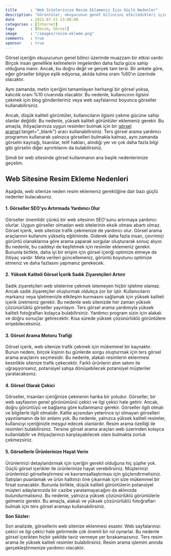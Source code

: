 ```yaml
---
title      : "Web Sitelerinize Resim Eklemeniz İçin Güçlü Nedenler"
description: "Görüntüler, okuyucunun genel bilincini etkiledikleri için her web sitesi için çok önemlidir. Bu gönderide görüntünün önemi hakkında daha fazla bilgi edinin."
date       : 2021-07-21 13:00:00
categories : [İnternet]
tags       : [Resim, Görsel]
image      : "/images/resim-ekleme.png"
comments   : true
sponsor    : true
---
```


Görsel içeriğin okuyucunun genel bilinci üzerinde muazzam bir etkisi vardır. Birçok insan genellikle kelimelerin imgelerden daha fazla güce sahip olduğuna inanır. Ancak, bu doğru değil ve gerçek tam tersi. Bir ankete göre, eğer görseller bilgiye eşlik ediyorsa, akılda tutma oranı %60'ın üzerinde olacaktır.

Aynı zamanda, metin içeriğini tamamlayan herhangi bir görsel yoksa, kalıcılık oranı %10 civarında olacaktır. Bu nedenle, kullanıcının ilgisini çekmek için blog gönderileriniz veya web sayfalarınız boyunca görseller kullanabilirsiniz.

Ancak, düşük kaliteli görüntüler, kullanıcıların ilgisini çekme gücüne sahip olanlar değildir. Bu nedenle, yüksek kaliteli görüntüler eklemeniz gerekir. Bu amaçla, ihtiyaçlarınıza uygun resimleri bulmak için bir [görsel arama](https://www.reverseimagesearch.com/tr){:target="_blank"} aracı kullanabilirsiniz. Ters görsel arama yardımcı programını kullanarak yalnızca görselleri bulmakla kalmaz, aynı zamanda görselin kaynağı, lisanslar, telif hakları, alındığı yer ve çok daha fazla bilgi gibi görselin diğer ayrıntılarını da bulabilirsiniz.
 
Şimdi bir web sitesinde görsel kullanmanın ana başlık nedenlerimize geçelim.

## Web Sitesine Resim Ekleme Nedenleri

Aşağıda, web sitenize neden resim eklemeniz gerektiğine dair bazı güçlü nedenler bulacaksınız.

#### 1. Görseller SEO'yu Artırmada Yardımcı Olur

Görseller önemlidir çünkü bir web sitesinin SEO'sunu artırmaya yardımcı olurlar. Uygun görseller olmadan web sitelerinin eksik olması abartı olmaz. Görsel içerik, web sitenize trafik çekmenize de yardımcı olur. Görsel arama araçlarının kullanımı yükseliş eğiliminde. Giderek daha fazla insan, çevrimiçi görüntü olanaklarına göre arama yaparak sorgular oluşturarak sonuç alıyor. Bu nedenle, bu caddeyi de keşfetmek için resimler eklemeniz gerekir. Bununla birlikte, daha iyi bir erişim için görsel içeriği optimize etmeye de ihtiyaç vardır. Meta verileri güncellemeniz, görüntü boyutunu optimize etmeniz ve daha fazlasını yapmanız gerekecek.

#### 2. Yüksek Kaliteli Görsel İçerik Sadık Ziyaretçileri Artırır

Sadık ziyaretçileri web sitelerine çekmek istemeyen hiçbir işletme olamaz. Ancak sadık ziyaretçiler oluşturmak oldukça zor bir iştir. Kullanıcıların markanız veya işletmenizle etkileşim kurmasını sağlamak için yüksek kaliteli içerik üretmeniz gerekir. Bu nedenle web sitenizde her zaman yüksek çözünürlüklü görseller yayınlayın. Ters görsel arama yardımıyla yüksek kaliteli fotoğrafları kolayca bulabilirsiniz. Yardımcı program sizin için alakalı ve doğru sonuçlar getirecektir. Kısa sürede yüksek çözünürlüklü görüntülere erişebileceksiniz.

#### 3. Görsel Arama Motoru Trafiği

Görsel içerik, web sitenize trafik çekmek için mükemmel bir kaynaktır. Bunun nedeni, birçok kişinin bu günlerde sorgu oluşturmak için ters görsel arama araçlarını seçmesidir. Bu nedenle, alakalı resimlerin eklenmesi kesinlikle sitenize trafik çekecektir. Farklı ürünlerin alım satımı ile uğraşıyorsanız, potansiyel satışa dönüşebilecek potansiyel müşteriler yaratacaksınız.

#### 4. Görsel Olarak Çekici

Görseller, insanları içeriğinize çekmenin harika bir yoludur. Görseller, bir web sayfasının genel görünümünü çekici ve ilgi çekici hale getirir. Ancak, doğru görüntüyü ve bağlama göre kullanmanız gerekir. Görseller ilgili olmalı ve bilgilerle ilgili olmalıdır. Kalite açısından yeterince iyi olmayan görselleri yayınlamanın da bir anlamı yok. Bu nedenle, yalnızca yüksek kaliteli resimler, kullanıcıyı içeriğinizle meşgul edecek olanlardır. Resim arama özelliği ile resimleri bulabilirsiniz. Tersine görsel arama araçları web üzerinden kolayca kullanılabilir ve ihtiyaçlarınızı karşılayabilecek olanı bulmakta zorluk çekmezsiniz.

#### 5. Görsellerle Ürünlerinize Hayat Verin

Ürünlerinizi detaylandırmak için içeriğin gerekli olduğuna hiç şüphe yok. Güçlü görsel içerikler ile ürünlerinize hayat verebilirsiniz. Müşterinizi ürünlerinizi görselleştirmesi ve kavramsallaştırması için güçlendirmelisiniz. Satışları puanlamak ve ürün hattınızı öne çıkarmak için size mükemmel bir fırsat sunacaktır. Bununla birlikte, düşük kaliteli görüntülerin potansiyel müşteri adaylarınızda bir cazibe yaratamayacağını da aklınızda bulundurmalısınız. Bu nedenle, yalnızca yüksek çözünürlüklü görüntülerle gelmeniz gerekir. Bu amaçla, alakalı ve yüksek çözünürlüklü fotoğrafları bulmak için ters görsel aramayı kullanabilirsiniz.

**Son Sözler:**

Son analizde, görsellerin web sitenize eklenmesi esastır. Web sayfalarınızı çekici ve ilgi çekici hale getirmede çok önemli bir rol oynarlar. Bu nedenle görsel içerikten hiçbir şekilde taviz vermeye yer bırakamazsınız. Ters resim arama ile yüksek kaliteli resimler bulabilirsiniz. Resim arama işlemini anında gerçekleştirmenize yardımcı olacaktır.